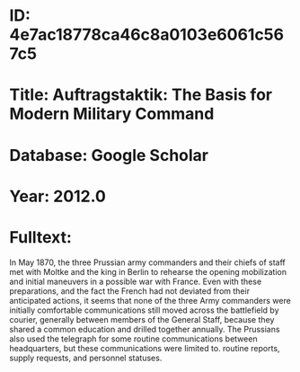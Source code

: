 # ID: 4e7ac18778ca46c8a0103e6061c567c5
# Title: Auftragstaktik: The Basis for Modern Military Command
# Database: Google Scholar
# Year: 2012.0
# Fulltext:
In May 1870, the three Prussian army commanders and their chiefs of staff met with Moltke and the king in Berlin to rehearse the opening mobilization and initial maneuvers in a possible war with France.
Even with these preparations, and the fact the French had not deviated from their anticipated actions, it seems that none of the three Army commanders were initially comfortable communications still moved across the battlefield by courier, generally between members of the General Staff, because they shared a common education and drilled together annually.
The Prussians also used the telegraph for some routine communications between headquarters, but these communications were limited to.
routine reports, supply requests, and personnel statuses.